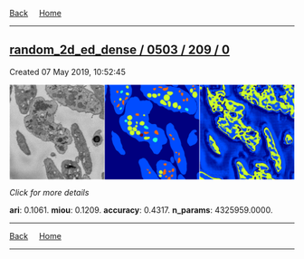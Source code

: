 
[Back](..)&nbsp;&nbsp;&nbsp;&nbsp;&nbsp;[Home](https://leapmanlab.github.io/snapshots)

---

<div class="summary"><a href="0"><h2>random_2d_ed_dense / 0503 / 209 / 0</h2></a><p>Created 07 May 2019, 10:52:45
</p><a href="0"><img src="0/media/summary.png" align="center"></a><p>
<i>Click for more details</i>
</p></div>

**ari**: 0.1061. **miou**: 0.1209. **accuracy**: 0.4317. **n_params**: 4325959.0000. 

---

[Back](..)&nbsp;&nbsp;&nbsp;&nbsp;&nbsp;[Home](https://leapmanlab.github.io/snapshots)

---